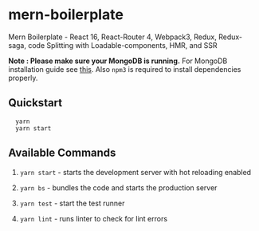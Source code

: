 # mern-boilerplate
Mern Boilerplate - React 16, React-Router 4, Webpack3, Redux, Redux-saga, code Splitting with Loadable-components, HMR, and SSR

**Note : Please make sure your MongoDB is running.** For MongoDB installation guide see [this](https://docs.mongodb.org/v3.0/installation/). Also `npm3` is required to install dependencies properly.

## Quickstart

```
  yarn
  yarn start
```

## Available Commands

1. `yarn start` - starts the development server with hot reloading enabled

2. `yarn bs` - bundles the code and starts the production server

3. `yarn test` - start the test runner

4. `yarn lint` - runs linter to check for lint errors
